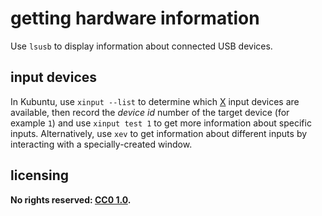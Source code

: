 # getting hardware information
Use `lsusb` to display information about connected USB devices.

## input devices
In Kubuntu, use `xinput --list` to determine which [X](https://en.wikipedia.org/wiki/X_Window_System) input devices are available, then record the *device id* number of the target device (for example `1`) and use `xinput test 1` to get more information about specific inputs. Alternatively, use `xev` to get information about different inputs by interacting with a specially-created window.

## licensing
**No rights reserved: [CC0 1.0](https://creativecommons.org/publicdomain/zero/1.0/).**

